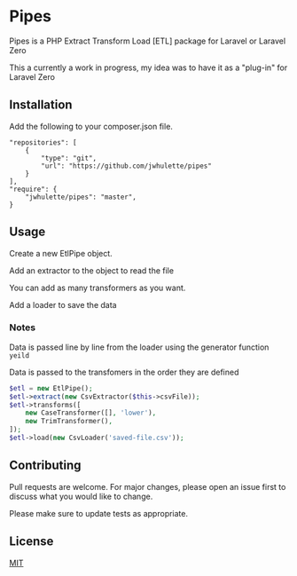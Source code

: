 # Pipes

Pipes is a PHP Extract Transform Load [ETL] package for Laravel or Laravel Zero

This a currently a work in progress, my idea was to have it as a "plug-in" for Laravel Zero

## Installation

Add the following to your composer.json file.

    "repositories": [
        {
            "type": "git",
            "url": "https://github.com/jwhulette/pipes"
        }
    ],
    "require": {
        "jwhulette/pipes": "master",
    }

## Usage

Create a new EtlPipe object.  

Add an extractor to the object to read the file

You can add as many transformers as you want.

Add a loader to save the data

### Notes

Data is passed line by line from the loader using the generator function `yeild`

Data is passed to the transfomers in the order they are defined 

```php
$etl = new EtlPipe();
$etl->extract(new CsvExtractor($this->csvFile));
$etl->transforms([
    new CaseTransformer([], 'lower'),
    new TrimTransformer(),
]);
$etl->load(new CsvLoader('saved-file.csv'));
```

## Contributing
Pull requests are welcome. For major changes, please open an issue first to discuss what you would like to change.

Please make sure to update tests as appropriate.

## License
[MIT](https://choosealicense.com/licenses/mit/)